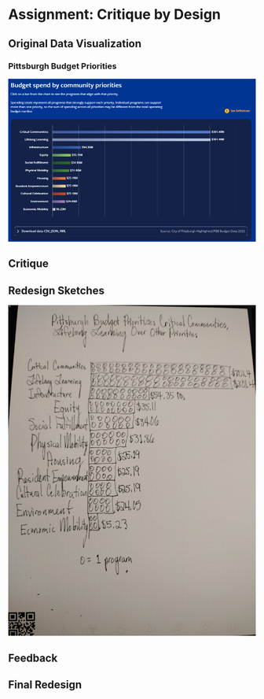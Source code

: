 # Assignment: Critique by Design

## Original Data Visualization
### Pittsburgh Budget Priorities
<img src="Pittsburgh Budget Priorities.png" width="600"/>

## Critique

## Redesign Sketches
<img src="Pittsburgh Budget Redesign Sketch.jpg" width="600"/>

## Feedback

## Final Redesign
